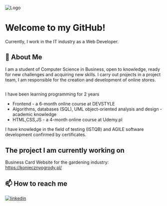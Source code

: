![Logo](//photos05.redcart.pl/templates/images/description/59679/Image/1653695604-readme.png)



# Welcome to my GitHub!

Currently, I work in the IT industry as a Web Developer.


## 🚀 About Me
I am a student of Computer Science in Business, open to knowledge, ready for new challenges and acquiring new skills. I carry out projects in a project team, I am responsible for the creation and development of online stores.


## 
I have been learning programming for 2 years

- Frontend - a 6-month online course at DEVSTYLE
- Algorithms, databases (SQL), UML object-oriented analysis and design - academic knowledge
- HTML,CSS,JS  - a 4-month online course at Udemy.pl 

I have knowledge in the field of testing (ISTQB) and AGILE software development confirmed by certificates.


## The project I am currently working on
Business Card Website for the gardening industry: https://koniecznyogrody.pl/


## 📫 How to reach me
[![linkedin](https://img.shields.io/badge/linkedin-0A66C2?style=for-the-badge&logo=linkedin&logoColor=white)](https://www.linkedin.com/in/kamil-mika-38a825194/)



